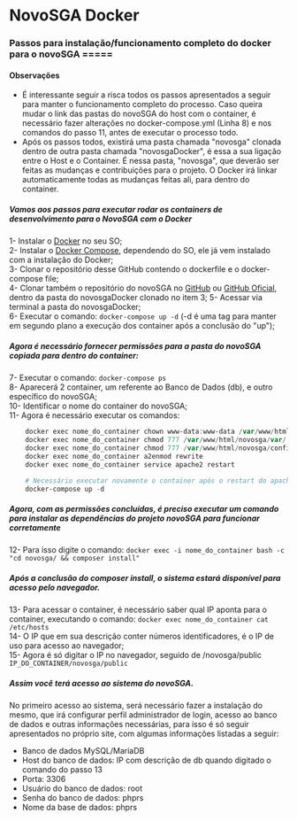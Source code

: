 # NovoSGA Docker

### Passos para instalação/funcionamento completo do docker para o novoSGA =====
#### Observações
* É interessante seguir a risca todos os passos apresentados a seguir para manter o funcionamento completo do processo. Caso queira mudar o link das pastas do novoSGA do host com o container, é necessário fazer alterações no docker-compose.yml (Linha 8) e nos comandos do passo 11, antes de executar o processo todo.
* Após os passos todos, existirá uma pasta chamada "novosga" clonada dentro de outra pasta chamada "novosgaDocker", é essa a sua ligação entre o Host e o Container. É nessa pasta, "novosga", que deverão ser feitas as mudanças e contribuições para o projeto. O Docker irá linkar automaticamente todas as mudanças feitas ali, para dentro do container.


##### Vamos aos passos para executar rodar os containers de desenvolvimento para o NovoSGA com o Docker
1- Instalar o [Docker](https://docs.docker.com/engine/getstarted/step_one/) no seu SO;  
2- Instalar o [Docker Compose](https://docs.docker.com/compose/install/), dependendo do SO, ele já vem instalado com a instalação do Docker;  
3- Clonar o repositório desse GitHub contendo o dockerfile e o docker-compose file;  
4- Clonar também o repositório do novoSGA no [GitHub](https://github.com/GCS-Projects/novosga) ou [GitHub Oficial](https://github.com/novosga/novosga), dentro da pasta do novosgaDocker clonado no item 3; 
5- Acessar via terminal a pasta do novosgaDocker;  
6- Executar o comando: `docker-compose up -d` (-d é uma tag para manter em segundo plano a execução dos container após a conclusão do "up");  


##### Agora é necessário fornecer permissões para a pasta do novoSGA copiada para dentro do container:
7- Executar o comando: `docker-compose ps`  
8- Aparecerá 2 container, um referente ao Banco de Dados (db), e outro específico do novoSGA;  
10- Identificar o nome do container do novoSGA;  
11- Agora é necessário executar os comandos:  
```powershell
	docker exec nome_do_container chown www-data:www-data /var/www/html/novosga/
	docker exec nome_do_container chmod 777 /var/www/html/novosga/var/
	docker exec nome_do_container chmod 777 /var/www/html/novosga/config/
	docker exec nome_do_container a2enmod rewrite
	docker exec nome_do_container service apache2 restart

	# Necessário executar novamente o container após o restart do apache
	docker-compose up -d
```  

##### Agora, com as permissões concluídas, é preciso executar um comando para instalar as dependências do projeto novoSGA para funcionar corretamente
12- Para isso digite o comando: `docker exec -i nome_do_container bash -c "cd novosga/ && composer install"`  


##### Após a conclusão do composer install, o sistema estará disponível para acesso pelo navegador.
13- Para acessar o container, é necessário saber qual IP aponta para o container, executando o comando: `docker exec nome_do_container cat /etc/hosts`  
14- O IP que em sua descrição conter números identificadores, é o IP de uso para acesso ao navegador;  
15- Agora é só digitar o IP no navegador, seguido de /novosga/public `IP_DO_CONTAINER/novosga/public`  


##### Assim você terá acesso ao sistema do novoSGA.
No primeiro acesso ao sistema, será necessário fazer a instalação do mesmo, que irá configurar perfil administrador de login, acesso ao banco de dados e outras informações necessárias, para isso é só seguir apresentados no próprio site, com algumas informações listadas a seguir:  
* Banco de dados MySQL/MariaDB
* Host do banco de dados: IP com descrição de db quando digitado o comando do passo 13
* Porta: 3306
* Usuário do banco de dados: root
* Senha do banco de dados: phprs
* Nome da base de dados: phprs
